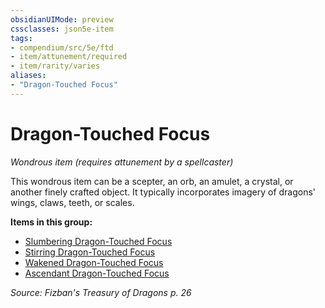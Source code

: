 ```yaml
---
obsidianUIMode: preview
cssclasses: json5e-item
tags:
- compendium/src/5e/ftd
- item/attunement/required
- item/rarity/varies
aliases: 
- "Dragon-Touched Focus"
---
```

# Dragon-Touched Focus
*Wondrous item (requires attunement by a spellcaster)*  


This wondrous item can be a scepter, an orb, an amulet, a crystal, or another finely crafted object. It typically incorporates imagery of dragons' wings, claws, teeth, or scales.

**Items in this group:**

- [Slumbering Dragon-Touched Focus](Mechanics/items/slumbering-dragon-touched-focus-ftd.md)
- [Stirring Dragon-Touched Focus](Mechanics/items/stirring-dragon-touched-focus-ftd.md)
- [Wakened Dragon-Touched Focus](Mechanics/items/wakened-dragon-touched-focus-ftd.md)
- [Ascendant Dragon-Touched Focus](Mechanics/items/ascendant-dragon-touched-focus-ftd.md)

*Source: Fizban's Treasury of Dragons p. 26*